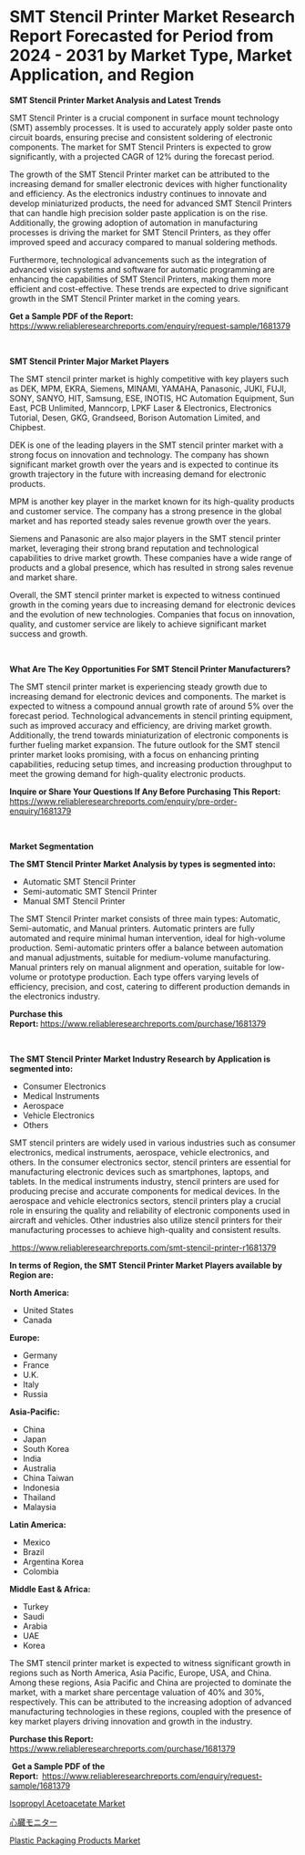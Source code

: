 <p><h1>SMT Stencil Printer Market Research Report Forecasted for Period from 2024 -  2031 by Market Type, Market Application, and Region</h1></p><p><strong>SMT Stencil Printer Market Analysis and Latest Trends</strong></p>
<p><p>SMT Stencil Printer is a crucial component in surface mount technology (SMT) assembly processes. It is used to accurately apply solder paste onto circuit boards, ensuring precise and consistent soldering of electronic components. The market for SMT Stencil Printers is expected to grow significantly, with a projected CAGR of 12% during the forecast period.</p><p>The growth of the SMT Stencil Printer market can be attributed to the increasing demand for smaller electronic devices with higher functionality and efficiency. As the electronics industry continues to innovate and develop miniaturized products, the need for advanced SMT Stencil Printers that can handle high precision solder paste application is on the rise. Additionally, the growing adoption of automation in manufacturing processes is driving the market for SMT Stencil Printers, as they offer improved speed and accuracy compared to manual soldering methods.</p><p>Furthermore, technological advancements such as the integration of advanced vision systems and software for automatic programming are enhancing the capabilities of SMT Stencil Printers, making them more efficient and cost-effective. These trends are expected to drive significant growth in the SMT Stencil Printer market in the coming years.</p></p>
<p><strong>Get a Sample PDF of the Report:&nbsp;</strong> <a href="https://www.reliableresearchreports.com/enquiry/request-sample/1681379">https://www.reliableresearchreports.com/enquiry/request-sample/1681379</a></p>
<p>&nbsp;</p>
<p><strong>SMT Stencil Printer Major Market Players</strong></p>
<p><p>The SMT stencil printer market is highly competitive with key players such as DEK, MPM, EKRA, Siemens, MINAMI, YAMAHA, Panasonic, JUKI, FUJI, SONY, SANYO, HIT, Samsung, ESE, INOTIS, HC Automation Equipment, Sun East, PCB Unlimited, Manncorp, LPKF Laser & Electronics, Electronics Tutorial, Desen, GKG, Grandseed, Borison Automation Limited, and Chipbest.</p><p>DEK is one of the leading players in the SMT stencil printer market with a strong focus on innovation and technology. The company has shown significant market growth over the years and is expected to continue its growth trajectory in the future with increasing demand for electronic products.</p><p>MPM is another key player in the market known for its high-quality products and customer service. The company has a strong presence in the global market and has reported steady sales revenue growth over the years.</p><p>Siemens and Panasonic are also major players in the SMT stencil printer market, leveraging their strong brand reputation and technological capabilities to drive market growth. These companies have a wide range of products and a global presence, which has resulted in strong sales revenue and market share.</p><p>Overall, the SMT stencil printer market is expected to witness continued growth in the coming years due to increasing demand for electronic devices and the evolution of new technologies. Companies that focus on innovation, quality, and customer service are likely to achieve significant market success and growth.</p></p>
<p>&nbsp;</p>
<p><strong>What Are The Key Opportunities For SMT Stencil Printer Manufacturers?</strong></p>
<p><p>The SMT stencil printer market is experiencing steady growth due to increasing demand for electronic devices and components. The market is expected to witness a compound annual growth rate of around 5% over the forecast period. Technological advancements in stencil printing equipment, such as improved accuracy and efficiency, are driving market growth. Additionally, the trend towards miniaturization of electronic components is further fueling market expansion. The future outlook for the SMT stencil printer market looks promising, with a focus on enhancing printing capabilities, reducing setup times, and increasing production throughput to meet the growing demand for high-quality electronic products.</p></p>
<p><strong>Inquire or Share Your Questions If Any Before Purchasing This Report:</strong> <a href="https://www.reliableresearchreports.com/enquiry/pre-order-enquiry/1681379">https://www.reliableresearchreports.com/enquiry/pre-order-enquiry/1681379</a></p>
<p>&nbsp;</p>
<p><strong>Market Segmentation</strong></p>
<p><strong>The SMT Stencil Printer Market Analysis by types is segmented into:</strong></p>
<p><ul><li>Automatic SMT Stencil Printer</li><li>Semi-automatic SMT Stencil Printer</li><li>Manual SMT Stencil Printer</li></ul></p>
<p><p>The SMT Stencil Printer market consists of three main types: Automatic, Semi-automatic, and Manual printers. Automatic printers are fully automated and require minimal human intervention, ideal for high-volume production. Semi-automatic printers offer a balance between automation and manual adjustments, suitable for medium-volume manufacturing. Manual printers rely on manual alignment and operation, suitable for low-volume or prototype production. Each type offers varying levels of efficiency, precision, and cost, catering to different production demands in the electronics industry.</p></p>
<p><strong>Purchase this Report:&nbsp;</strong><a href="https://www.reliableresearchreports.com/purchase/1681379">https://www.reliableresearchreports.com/purchase/1681379</a></p>
<p>&nbsp;</p>
<p><strong>The SMT Stencil Printer Market Industry Research by Application is segmented into:</strong></p>
<p><ul><li>Consumer Electronics</li><li>Medical Instruments</li><li>Aerospace</li><li>Vehicle Electronics</li><li>Others</li></ul></p>
<p><p>SMT stencil printers are widely used in various industries such as consumer electronics, medical instruments, aerospace, vehicle electronics, and others. In the consumer electronics sector, stencil printers are essential for manufacturing electronic devices such as smartphones, laptops, and tablets. In the medical instruments industry, stencil printers are used for producing precise and accurate components for medical devices. In the aerospace and vehicle electronics sectors, stencil printers play a crucial role in ensuring the quality and reliability of electronic components used in aircraft and vehicles. Other industries also utilize stencil printers for their manufacturing processes to achieve high-quality and consistent results.</p></p>
<p><a href="https://www.reliableresearchreports.com/smt-stencil-printer-r1681379">&nbsp;https://www.reliableresearchreports.com/smt-stencil-printer-r1681379</a></p>
<p><strong>In terms of Region, the SMT Stencil Printer Market Players available by Region are:</strong></p>
<p>
    <p> <strong> North America: </strong>
        <ul>
            <li>United States</li>
            <li>Canada</li>
        </ul>
        </p> 
    <p> <strong> Europe: </strong>
        <ul>
            <li>Germany</li>
            <li>France</li>
            <li>U.K.</li>
            <li>Italy</li>
            <li>Russia</li>
        </ul>
        </p> 
    <p> <strong> Asia-Pacific: </strong>
        <ul>
            <li>China</li>
            <li>Japan</li>
            <li>South Korea</li>
            <li>India</li>
            <li>Australia</li>
            <li>China Taiwan</li>
            <li>Indonesia</li>
            <li>Thailand</li>
            <li>Malaysia</li>
        </ul>
        </p> 
    <p> <strong> Latin America: </strong>
        <ul>
            <li>Mexico</li>
            <li>Brazil</li>
            <li>Argentina Korea</li>
            <li>Colombia</li>
        </ul>
        </p> 
    <p> <strong> Middle East & Africa: </strong>
        <ul>
            <li>Turkey</li>
            <li>Saudi</li>
            <li>Arabia</li>
            <li>UAE</li>
            <li>Korea</li>
        </ul>
    </p>
    </p>
<p><p>The SMT stencil printer market is expected to witness significant growth in regions such as North America, Asia Pacific, Europe, USA, and China. Among these regions, Asia Pacific and China are projected to dominate the market, with a market share percentage valuation of 40% and 30%, respectively. This can be attributed to the increasing adoption of advanced manufacturing technologies in these regions, coupled with the presence of key market players driving innovation and growth in the industry.</p></p>
<p><strong>Purchase this Report: </strong><a href="https://www.reliableresearchreports.com/purchase/1681379">https://www.reliableresearchreports.com/purchase/1681379</a></p>
<p>&nbsp;<strong>Get a Sample PDF of the Report:&nbsp;&nbsp;</strong><a href="https://www.reliableresearchreports.com/enquiry/request-sample/1681379">https://www.reliableresearchreports.com/enquiry/request-sample/1681379</a></p>
<p><strong></strong></p>
<p><p><a href="https://www.linkedin.com/pulse/isopropyl-acetoacetate-market-furnish-information-size-share-4ktif?trackingId=ShOQK6ORDYM5tPs6j78zeg%3D%3D">Isopropyl Acetoacetate Market</a></p><p><a href="https://github.com/SantosDicki04/Market-Research-Report-List-1/blob/main/547788331939.md">心臓モニター</a></p><p><a href="https://www.linkedin.com/pulse/plastic-packaging-products-market-size-growth-forecast-from-sitrf?trackingId=roDTb0vfJflTlKvli%2FRudA%3D%3D">Plastic Packaging Products Market</a></p></p>